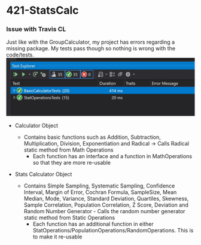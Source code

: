 # 421-StatsCalc

### Issue with Travis CL
Just like with the GroupCalculator, my project has errors regarding a missing package. My tests pass though so nothing is wrong with the code/tests.
![Passing Test](https://github.com/mnichols17/StatsCalculator/blob/master/tests.jpg)

* Calculator Object
   * Contains basic functions such as Addition, Subtraction, Multiplication, Division, Exponentiation and Radical -> Calls Radical static method from Math Operations
       * Each function has an interface and a function in MathOperations so that they are more re-usable

* Stats Calculator Object
   * Contains Simple Sampling, Systematic Sampling, Confidence Interval, Margin of Error, Cochran Formula, SampleSize, Mean
            Median, Mode, Variance, Standard Deviation, Quartiles, Skewness, Sample Correlation, Population Correlation, Z Score, Deviation and Random Number Generator - Calls the random number generator static method from Static Operations
       * Each function has an additional function in either StatOperations/PopulationOperations/RandomOperations. This is to make it re-usable
